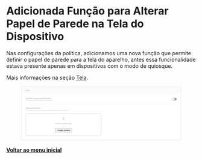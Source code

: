 # Adicionada Função para Alterar Papel de Parede na Tela do Dispositivo

Nas configurações da política, adicionamos uma nova função que permite definir o papel de parede para a tela do aparelho, antes essa funcionalidade estava presente apenas em dispositivos com o modo de quiosque.

Mais informações na seção [Tela](../../portal/configuracoes/gerenciar-politicas/editar-politica-android/configuracoes-gerais/tela.md).

<figure><img src="../../../.gitbook/assets/image (224) (1).png" alt=""><figcaption></figcaption></figure>

[**Voltar ao menu inicial**](./)
